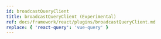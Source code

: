 ```yaml
---
id: broadcastQueryClient
title: broadcastQueryClient (Experimental)
ref: docs/framework/react/plugins/broadcastQueryClient.md
replace: { 'react-query': 'vue-query' }
---
```

